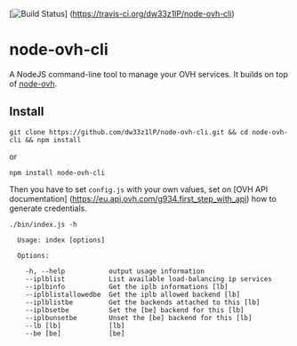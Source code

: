 [![Build Status](https://travis-ci.org/dw33z1lP/node-ovh-cli.png)] (https://travis-ci.org/dw33z1lP/node-ovh-cli)

# node-ovh-cli

A NodeJS command-line tool to manage your OVH services. It builds on top of [node-ovh](https://github.com/ovh/node-ovh).

## Install

```
git clone https://github.com/dw33z1lP/node-ovh-cli.git && cd node-ovh-cli && npm install
```

or

```
npm install node-ovh-cli
```

Then you have to set `config.js` with your own values, set on [OVH API documentation] (https://eu.api.ovh.com/g934.first_step_with_api) how to generate credentials.

```
./bin/index.js -h

  Usage: index [options]

  Options:

    -h, --help           output usage information
    --iplblist           List available load-balancing ip services
    --iplbinfo           Get the iplb informations [lb]
    --iplblistallowedbe  Get the iplb allowed backend [lb]
    --iplblistbe         Get the backends attached to this [lb]
    --iplbsetbe          Set the [be] backend for this [lb]
    --iplbunsetbe        Unset the [be] backend for this [lb]
    --lb [lb]            [lb]
    --be [be]            [be]
```
